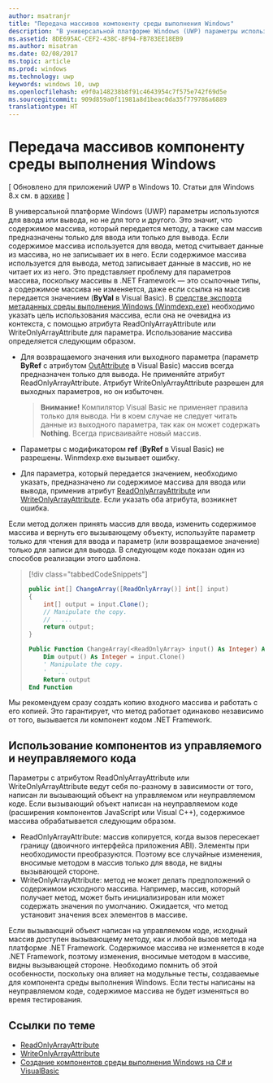 ```yaml
---
author: msatranjr
title: "Передача массивов компоненту среды выполнения Windows"
description: "В универсальной платформе Windows (UWP) параметры используются для ввода или вывода, но не для того и другого. Это значит, что содержимое массива, который передается методу, а также сам массив предназначены только для ввода или только для вывода."
ms.assetid: 8DE695AC-CEF2-438C-8F94-FB783EE18EB9
ms.author: misatran
ms.date: 02/08/2017
ms.topic: article
ms.prod: windows
ms.technology: uwp
keywords: windows 10, uwp
ms.openlocfilehash: e9f0a148238b8f91c4643954c7f575e742f69d5e
ms.sourcegitcommit: 909d859a0f11981a8d1beac0da35f779786a6889
translationtype: HT
---
```

# <a name="passing-arrays-to-a-windows-runtime-component"></a>Передача массивов компоненту среды выполнения Windows


\[ Обновлено для приложений UWP в Windows 10. Статьи для Windows 8.x см. в [архиве](http://go.microsoft.com/fwlink/p/?linkid=619132) \]


В универсальной платформе Windows (UWP) параметры используются для ввода или вывода, но не для того и другого. Это значит, что содержимое массива, который передается методу, а также сам массив предназначены только для ввода или только для вывода. Если содержимое массива используется для ввода, метод считывает данные из массива, но не записывает их в него. Если содержимое массива используется для вывода, метод записывает данные в массив, но не читает их из него. Это представляет проблему для параметров массива, поскольку массивы в .NET Framework — это ссылочные типы, а содержимое массива не изменяется, даже если ссылка на массив передается значением (**ByVal** в Visual Basic). В [средстве экспорта метаданных среды выполнения Windows (Winmdexp.exe)](https://msdn.microsoft.com/library/hh925576.aspx) необходимо указать цель использования массива, если она не очевидна из контекста, с помощью атрибута ReadOnlyArrayAttribute или WriteOnlyArrayAttribute для параметра. Использование массива определяется следующим образом.

-   Для возвращаемого значения или выходного параметра (параметр **ByRef** с атрибутом [OutAttribute](https://msdn.microsoft.com/library/system.runtime.interopservices.outattribute.aspx) в Visual Basic) массив всегда предназначен только для вывода. Не применяйте атрибут ReadOnlyArrayAttribute. Атрибут WriteOnlyArrayAttribute разрешен для выходных параметров, но он избыточен.

    > **Внимание!** Компилятор Visual Basic не применяет правила только для вывода. Ни в коем случае не следует читать данные из выходного параметра, так как он может содержать **Nothing**. Всегда присваивайте новый массив.
 
-   Параметры с модификатором **ref** (**ByRef** в Visual Basic) не разрешены. Winmdexp.exe вызывает ошибку.
-   Для параметра, который передается значением, необходимо указать, предназначено ли содержимое массива для ввода или вывода, применив атрибут [ReadOnlyArrayAttribute](https://msdn.microsoft.com/library/system.runtime.interopservices.windowsruntime.readonlyarrayattribute.aspx) или [WriteOnlyArrayAttribute](https://msdn.microsoft.com/library/system.runtime.interopservices.windowsruntime.writeonlyarrayattribute.aspx). Если указать оба атрибута, возникнет ошибка.

Если метод должен принять массив для ввода, изменить содержимое массива и вернуть его вызывающему объекту, используйте параметр только для чтения для ввода и параметр (или возвращаемое значение) только для записи для вывода. В следующем коде показан один из способов реализации этого шаблона.

> [!div class="tabbedCodeSnippets"]
> ```csharp
> public int[] ChangeArray([ReadOnlyArray()] int[] input)
> {
>     int[] output = input.Clone();
>     // Manipulate the copy.
>     //   ...
>     return output;
> }
> ```
> ```vb
> Public Function ChangeArray(<ReadOnlyArray> input() As Integer) As Integer()
>     Dim output() As Integer = input.Clone()
>     ' Manipulate the copy.
>     '   ...
>     Return output
> End Function
> ```

Мы рекомендуем сразу создать копию входного массива и работать с его копией. Это гарантирует, что метод работает одинаково независимо от того, вызывается ли компонент кодом .NET Framework.

## <a name="using-components-from-managed-and-unmanaged-code"></a>Использование компонентов из управляемого и неуправляемого кода


Параметры с атрибутом ReadOnlyArrayAttribute или WriteOnlyArrayAttribute ведут себя по-разному в зависимости от того, написан ли вызывающий объект на управляемом или неуправляемом коде. Если вызывающий объект написан на неуправляемом коде (расширения компонентов JavaScript или Visual C++), содержимое массива обрабатывается следующим образом.

-   ReadOnlyArrayAttribute: массив копируется, когда вызов пересекает границу (двоичного интерфейса приложения ABI). Элементы при необходимости преобразуются. Поэтому все случайные изменения, вносимые методом в массив только для ввода, не видны вызывающей стороне.
-   WriteOnlyArrayAttribute: метод не может делать предположений о содержимом исходного массива. Например, массив, который получает метод, может быть инициализирован или может содержать значения по умолчанию. Ожидается, что метод установит значения всех элементов в массиве.

Если вызывающий объект написан на управляемом коде, исходный массив доступен вызывающему методу, как и любой вызов метода на платформе .NET Framework. Содержимое массива не изменяется в коде .NET Framework, поэтому изменения, вносимые методом в массиве, видны вызывающей стороне. Необходимо помнить об этой особенности, поскольку она влияет на модульные тесты, создаваемые для компонента среды выполнения Windows. Если тесты написаны на неуправляемом коде, содержимое массива не будет изменяться во время тестирования.

## <a name="related-topics"></a>Ссылки по теме

* [ReadOnlyArrayAttribute](https://msdn.microsoft.com/library/system.runtime.interopservices.windowsruntime.readonlyarrayattribute.aspx)
* [WriteOnlyArrayAttribute](https://msdn.microsoft.com/library/system.runtime.interopservices.windowsruntime.writeonlyarrayattribute.aspx)
* [Создание компонентов среды выполнения Windows на C# и VisualBasic](creating-windows-runtime-components-in-csharp-and-visual-basic.md)

